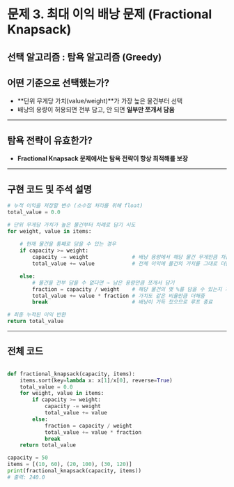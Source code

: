 # 문제 3. 최대 이익 배낭 문제 (Fractional Knapsack)

## 선택 알고리즘 : 탐욕 알고리즘 (Greedy)

## 어떤 기준으로 선택했는가?

- **단위 무게당 가치(value/weight)**가 가장 높은 물건부터 선택
- 배낭의 용량이 허용되면 전부 담고, 안 되면 **일부만 쪼개서 담음**

---

## 탐욕 전략이 유효한가?

- **Fractional Knapsack 문제에서는 탐욕 전략이 항상 최적해를 보장**


---

## 구현 코드 및 주석 설명

```python
# 누적 이익을 저장할 변수 (소수점 처리를 위해 float)
total_value = 0.0

# 단위 무게당 가치가 높은 물건부터 차례로 담기 시도
for weight, value in items:
    
    # 현재 물건을 통째로 담을 수 있는 경우
    if capacity >= weight:
        capacity -= weight              # 배낭 용량에서 해당 물건 무게만큼 차감
        total_value += value            # 전체 이익에 물건의 가치를 그대로 더함

    else:
        # 물건을 전부 담을 수 없다면 → 남은 용량만큼 쪼개서 담기
        fraction = capacity / weight    # 해당 물건의 몇 %를 담을 수 있는지 계산
        total_value += value * fraction # 가치도 같은 비율만큼 더해줌
        break                           # 배낭이 가득 찼으므로 루프 종료

# 최종 누적된 이익 반환
return total_value
```
---

## 전체 코드 
```python

def fractional_knapsack(capacity, items):
    items.sort(key=lambda x: x[1]/x[0], reverse=True)
    total_value = 0.0
    for weight, value in items:
        if capacity >= weight:
            capacity -= weight
            total_value += value
        else:
            fraction = capacity / weight
            total_value += value * fraction
            break
    return total_value

capacity = 50
items = [(10, 60), (20, 100), (30, 120)]
print(fractional_knapsack(capacity, items))  
# 출력: 240.0
```
